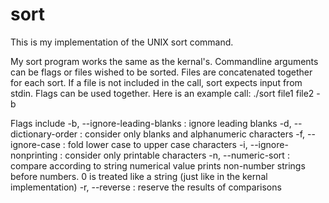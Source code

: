 # sort
   This is my implementation of the UNIX sort command.

   My sort program works the same as the kernal's.
   Commandline arguments can be flags or files wished to be sorted.
   Files are concatenated together for each sort.
   If a file is not included in the call, sort expects input from stdin.
   Flags can be used together.
   Here is an example call:
      ./sort file1 file2 -b

   Flags include
      -b, --ignore-leading-blanks : ignore leading blanks
      -d, --dictionary-order : consider only blanks and alphanumeric characters
      -f, --ignore-case : fold lower case to upper case characters
      -i, --ignore-nonprinting : consider only printable characters
      -n, --numeric-sort : compare according to string numerical value
         prints non-number strings before numbers. 0 is treated like a string
         (just like in the kernal implementation)
      -r, --reverse : reserve the results of comparisons
